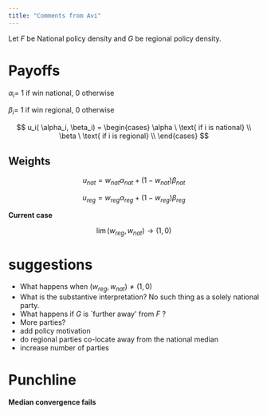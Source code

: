 ```yaml
--- 
title: "Comments from Avi"
---
```


Let $F$ be National policy density and $G$ be regional policy density.

# Payoffs 

$\alpha_i =$ 1 if win national, 0 otherwise

$\beta_i =$ 1 if win regional, 0 otherwise

$$
u_i( \alpha_i, \beta_i) = 
\begin{cases}
\alpha \ \text{ if i is national} \\
\beta \ \text{ if i is regional} \\
\end{cases}
$$

## Weights

$$
u_{nat} = w_{nat} \alpha_{nat} + (1 - w_{nat}) \beta_{nat}
$$

$$
u_{reg} = w_{reg} \alpha_{reg} + (1 - w_{reg}) \beta_{reg}
$$

**Current case** 

$$
\lim(w_{reg}, w_{nat}) \to (1, 0)
$$

# suggestions


+ What happens when $(w_{reg}, w_{nat}) \neq (1, 0)$
+ What is the substantive interpretation? No such thing as a solely national party.
+ What happens if $G$ is `further away' from $F$ ?
+ More parties?
+ add policy motivation
+ do regional parties co-locate away from the national median
+ increase number of parties 

# Punchline 
**Median convergence fails**
